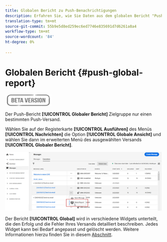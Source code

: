 ```yaml
---
title: Globalen Bericht zu Push-Benachrichtigungen
description: Erfahren Sie, wie Sie Daten aus dem globalen Bericht "Push-Benachrichtigungen"verwenden
translation-type: tm+mt
source-git-commit: 55b9e5d8ed259ec6ed7746e835691d7d6261a8a4
workflow-type: tm+mt
source-wordcount: '84'
ht-degree: 0%

---
```


# Globalen Bericht {#push-global-report}

![](../assets/do-not-localize/badge.png)

Der Push-Bericht **[!UICONTROL Globaler Bericht]** Zielgruppe nur einen bestimmten Push-Versand.

Wählen Sie auf der Registerkarte **[!UICONTROL Ausführen]** des Menüs **[!UICONTROL Nachrichten]** die Option **[!UICONTROL Globale Ansicht]** und wählen Sie dann im erweiterten Menü des ausgewählten Versands **[!UICONTROL Globaler Bericht]**.

![](../assets/global_report_11.png)

Der Bericht **[!UICONTROL Global]** wird in verschiedene Widgets unterteilt, die den Erfolg und die Fehler Ihres Versands detailliert beschreiben. Jedes Widget kann bei Bedarf angepasst und gelöscht werden. Weitere Informationen hierzu finden Sie in diesem [Abschnitt](global-report.md#modify-dashboard).
